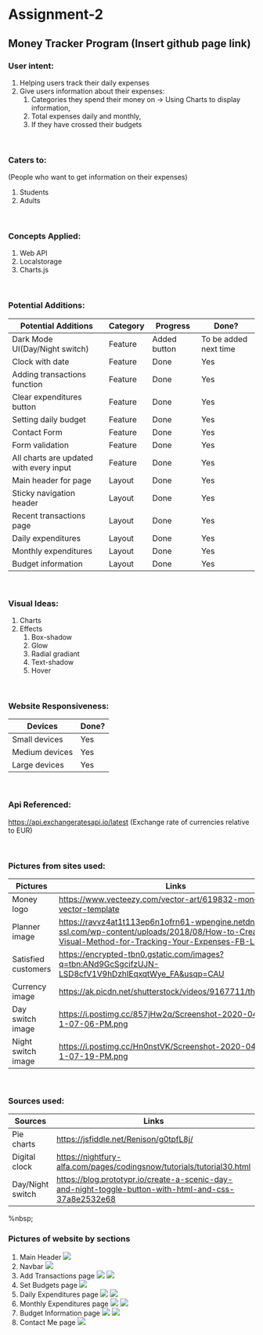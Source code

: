 # Assignment-2
## Money Tracker Program (Insert github page link)

### User intent:
1. Helping users track their daily expenses
2. Give users information about their expenses:
   1. Categories they spend their money on -> Using Charts to display information,
   2. Total expenses daily and monthly,
   3. If they have crossed their budgets

&nbsp;
### Caters to:
(People who want to get information on their expenses)
1. Students
2. Adults

&nbsp;
### Concepts Applied:
1. Web API
2. Localstorage
3. Charts.js

&nbsp;
### Potential Additions:
Potential Additions | Category | Progress | Done?
------------ | ------------- | ------------ | ------------- | 
Dark Mode UI(Day/Night switch) | Feature | Added button | To be added next time
Clock with date | Feature | Done | Yes
Adding transactions function | Feature | Done | Yes
Clear expenditures button | Feature | Done | Yes
Setting daily budget | Feature | Done | Yes
Contact Form | Feature | Done | Yes
Form validation | Feature | Done | Yes
All charts are updated with every input | Feature | Done | Yes
Main header for page | Layout | Done | Yes
Sticky navigation header | Layout | Done | Yes
Recent transactions page | Layout | Done | Yes
Daily expenditures | Layout | Done | Yes
Monthly expenditures | Layout | Done | Yes
Budget information | Layout | Done | Yes

&nbsp;
### Visual Ideas:
1. Charts
2. Effects
   1. Box-shadow
   2. Glow
   3. Radial gradiant
   4. Text-shadow
   5. Hover

&nbsp;
### Website Responsiveness:
Devices | Done?
------------ | ------------- | 
Small devices | Yes 
Medium devices | Yes 
Large devices | Yes 

&nbsp;
### Api Referenced:
https://api.exchangeratesapi.io/latest (Exchange rate of currencies relative to EUR)

&nbsp;
### Pictures from sites used:
Pictures | Links
------------ | ------------- |
Money logo | https://www.vecteezy.com/vector-art/619832-money-logo-vector-template |
Planner image | https://ravvz4at1t113ep6n1ofrn61-wpengine.netdna-ssl.com/wp-content/uploads/2018/08/How-to-Create-a-Visual-Method-for-Tracking-Your-Expenses-FB-Link.png |
Satisfied customers | https://encrypted-tbn0.gstatic.com/images?q=tbn:ANd9GcSgcifzUJN-LSD8cfV1V9hDzhIEqxqtWye_FA&usqp=CAU |
Currency image | https://ak.picdn.net/shutterstock/videos/9167711/thumb/1.jpg |
Day switch image | https://i.postimg.cc/857jHw2q/Screenshot-2020-04-16-at-1-07-06-PM.png |
Night switch image | https://i.postimg.cc/Hn0nstVK/Screenshot-2020-04-16-at-1-07-19-PM.png |

&nbsp;
### Sources used:
Sources | Links 
------------ | ------------- |
Pie charts | https://jsfiddle.net/Renison/g0tpfL8j/
Digital clock | https://nightfury-alfa.com/pages/codingsnow/tutorials/tutorial30.html
Day/Night switch | https://blog.prototypr.io/create-a-scenic-day-and-night-toggle-button-with-html-and-css-37a8e2532e68

%nbsp;
### Pictures of website by sections
1. Main Header
![](https://i.ibb.co/DKsbNPj/mainheader.png)
2. Navbar
![](https://i.ibb.co/h1G7qM8/navbar.png)
3. Add Transactions page
![](https://i.ibb.co/fd4PwFs/addtransaction-1.png)
![](https://i.ibb.co/6Y465sy/addtransaction-2.png)
4. Set Budgets page
![](https://i.ibb.co/JmsQcK3/setbudget.png)
5. Daily Expenditures page
![](https://i.ibb.co/6nL5ghW/dailyexpenditure-1.png)
![](https://i.ibb.co/HDk4Ywk/dailyexpenditure-2.png)
6. Monthly Expenditures page 
![](https://i.ibb.co/j56mXz4/monthlyexpenditure-1.png)
![](https://i.ibb.co/kxXKTVK/monthlyexpenditure-2.png)
7. Budget Information page
![](https://i.ibb.co/bP6qmvw/budgetinfo-1.png)
![](https://i.ibb.co/2dTQLFY/budgetinfo-2.png)
8. Contact Me page
![](https://i.ibb.co/wsyNhr0/contact.pngv)

